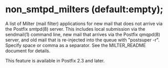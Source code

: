 # non_smtpd_milters (default:empty); 

 A list of Milter (mail filter) applications for new mail that
does not arrive via the Postfix smtpd(8) server. This includes local
submission via the sendmail(1) command line, new mail that arrives
via the Postfix qmqpd(8) server, and old mail that is re-injected
into the queue with "postsuper -r".  Specify space or comma as a
separator. See the MILTER_README document for details.  

 This feature is available in Postfix 2.3 and later. 


